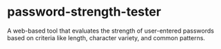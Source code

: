 # password-strength-tester
A web-based tool that evaluates the strength of user-entered passwords based on criteria like length, character variety, and common patterns. 
